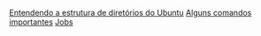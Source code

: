 [Entendendo a estrutura de diretórios do Ubuntu](https://youtu.be/90UseHX4-ns)
[Alguns comandos importantes](https://www.hostinger.com.br/tutoriais/comandos-linux)
[Jobs](https://www.hostinger.com.br/tutoriais/cron-job-guia)